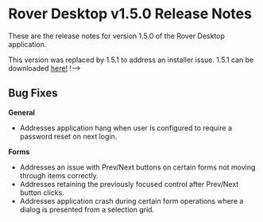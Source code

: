 # Rover Desktop v1.5.0 Release Notes

<badge text= "Version 1.5.0" vertical="middle" />

<PageHeader />

These are the release notes for version 1.5.0 of the Rover Desktop application.

This version was replaced by 1.5.1 to address an installer issue. 1.5.1 can be downloaded [here!](https://roverdesktop.blob.core.windows.net/apps/rover-installer-1.5.1.zip) !-->

## Bug Fixes

**General**

- Addresses application hang when user is configured to require a password reset on next login.

**Forms**
- Addresses an issue with Prev/Next buttons on certain forms not moving through items correctly.  
- Addresses retaining the previously focused control after Prev/Next button clicks.
- Addresses application crash during certain form operations where a dialog is presented from a selection grid.


<PageFooter />




